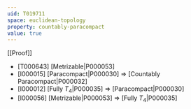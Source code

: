```yaml
---
uid: T019711
space: euclidean-topology
property: countably-paracompact
value: true
---
```

[[Proof]]

* [T000643] [Metrizable|P000053]
* [I000015] [Paracompact|P000030] => [Countably Paracompact|P000032]
* [I000012] [Fully $T_4$|P000035] => [Paracompact|P000030]
* [I000056] [Metrizable|P000053] => [Fully $T_4$|P000035]

